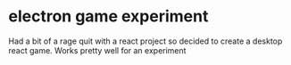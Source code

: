 # electron game experiment

Had a bit of a rage quit with a react project so decided to create a desktop react game. Works pretty well for an experiment
